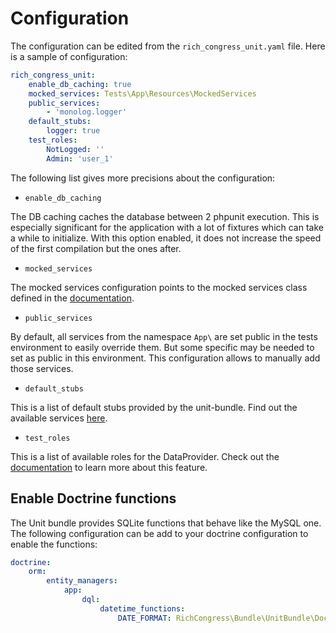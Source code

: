 # Configuration

The configuration can be edited from the `rich_congress_unit.yaml` file. Here is a sample of configuration:

```yaml
rich_congress_unit:
    enable_db_caching: true
    mocked_services: Tests\App\Resources\MockedServices
    public_services:
        - 'monolog.logger'
    default_stubs:
        logger: true
    test_roles:
        NotLogged: ''
        Admin: 'user_1'
```

The following list gives more precisions about the configuration:

- `enable_db_caching`

The DB caching caches the database between 2 phpunit execution. This is especially significant for the application with a lot of fixtures which can take a while to initialize. With this option enabled, it does not increase the speed of the first compilation but the ones after.


- `mocked_services`

The mocked services configuration points to the mocked services class defined in the [documentation](OverrideServices.md#use-dynamic-mocks-legacy).


- `public_services`

By default, all services from the namespace `App\` are set public in the tests environment to easily override them. But some specific may be needed to set as public in this environment. This configuration allows to manually add those services.


- `default_stubs`

This is a list of default stubs provided by the unit-bundle. Find out the available services [here](OverrideServices.md#available-default-service-stubs).


- `test_roles`

This is a list of available roles for the DataProvider. Check out the [documentation](RolesProvider.md) to learn more about this feature.



## Enable Doctrine functions

The Unit bundle provides SQLite functions that behave like the MySQL one. The following configuration can be add to your doctrine configuration to enable the functions:

```yaml
doctrine:
    orm:
        entity_managers:
            app:
                dql:
                    datetime_functions:
                        DATE_FORMAT: RichCongress\Bundle\UnitBundle\Doctrine\Functions\Sqlite\DateFormatFunction
```